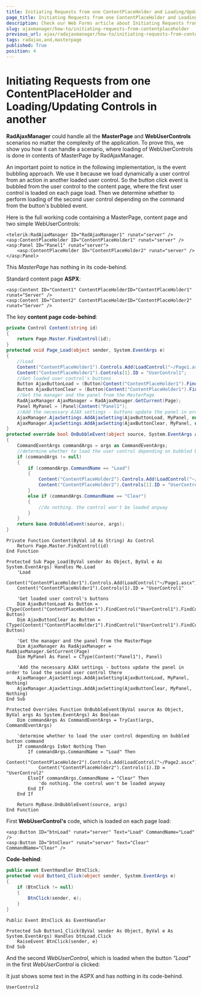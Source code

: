 ```yaml
---
title: Initiating Requests from one ContentPlaceHolder and Loading/Updating Controls in another
page_title: Initiating Requests from one ContentPlaceHolder and Loading/Updating Controls in another
description: Check our Web Forms article about Initiating Requests from one ContentPlaceHolder and Loading/Updating Controls in another.
slug: ajaxmanager/how-to/initiating-requests-from-contentplaceholder
previous_url: ajax/radajaxmanager/how-to/initiating-requests-from-contentplaceholder
tags: radajax,and,masterpage
published: True
position: 4
---
```


# Initiating Requests from one ContentPlaceHolder and Loading/Updating Controls in another


**RadAjaxManager** could handle all the **MasterPage** and **WebUserControls** scenarios no matter the complexity of the application. To prove this, we show you how it can handle a scenario, where loading of WebUserControls is done in contents of MasterPage by RadAjaxManager.

An important point to notice in the following implementation, is the event bubbling approach. We use it because we load dynamically a user control from an action in another loaded user control. So the button click event is bubbled from the user control to the content page, where the first user control is loaded on each page load. Then we determine whether to perform loading of the second user control depending on the command from the button's bubbled event.

Here is the full working code containing a MasterPage, content page and two simple WebUserControls:

````ASP.NET
<telerik:RadAjaxManager ID="RadAjaxManager1" runat="server" />
<asp:ContentPlaceHolder ID="ContentPlaceHolder1" runat="server" />
<asp:Panel ID="Panel1" runat="server">
    <asp:ContentPlaceHolder ID="ContentPlaceHolder2" runat="server" />
</asp:Panel>
````

This _MasterPage_ has nothing in its code-behind.

Standard content page **ASPX**:

````ASP.NET
<asp:Content ID="Content1" ContentPlaceHolderID="ContentPlaceHolder1" runat="Server" />
<asp:Content ID="Content2" ContentPlaceHolderID="ContentPlaceHolder2" runat="Server" />
````

The key **content page code-behind**:

````C#
private Control Content(string id)
{
    return Page.Master.FindControl(id);
}
protected void Page_Load(object sender, System.EventArgs e)
{
    //Load
    Content("ContentPlaceHolder1").Controls.Add(LoadControl("~/Page1.ascx"));
    Content("ContentPlaceHolder1").Controls[1].ID = "UserControl1";
    //Get loaded user control's buttons
    Button AjaxButtonLoad = (Button)Content("ContentPlaceHolder1").FindControl("UserControl1").FindControl("btnLoad");
    Button AjaxButtonClear = (Button)Content("ContentPlaceHolder1").FindControl("UserControl1").FindControl("btnClear");
    //Get the manager and the panel from the MasterPage
    RadAjaxManager AjaxManager = RadAjaxManager.GetCurrent(Page);
    Panel MyPanel = (Panel)Content("Panel1");
    //Add the necessary AJAX settings - buttons update the panel in order to load the second user control there
    AjaxManager.AjaxSettings.AddAjaxSetting(AjaxButtonLoad, MyPanel, null);
    AjaxManager.AjaxSettings.AddAjaxSetting(AjaxButtonClear, MyPanel, null);
}
protected override bool OnBubbleEvent(object source, System.EventArgs args)
{
    CommandEventArgs commandArgs = args as CommandEventArgs;
    //determine whether to load the user control depending on bubbled button command
    if (commandArgs != null)
    {
        if (commandArgs.CommandName == "Load")
        {
            Content("ContentPlaceHolder2").Controls.Add(LoadControl("~/Page2.ascx"));
            Content("ContentPlaceHolder2").Controls[1].ID = "UserControl2";
        }
        else if (commandArgs.CommandName == "Clear")
        {
            //do nothing. the control won't be loaded anyway
        }
    }
    return base.OnBubbleEvent(source, args);
}
````
````VB
Private Function Content(ByVal id As String) As Control
    Return Page.Master.FindControl(id)
End Function

Protected Sub Page_Load(ByVal sender As Object, ByVal e As System.EventArgs) Handles Me.Load
    'Load
    Content("ContentPlaceHolder1").Controls.Add(LoadControl("~/Page1.ascx"))
    Content("ContentPlaceHolder1").Controls(1).ID = "UserControl1"

    'Get loaded user control's buttons
    Dim AjaxButtonLoad As Button = CType(Content("ContentPlaceHolder1").FindControl("UserControl1").FindControl("btnLoad"), Button)
    Dim AjaxButtonClear As Button = CType(Content("ContentPlaceHolder1").FindControl("UserControl1").FindControl("btnClear"), Button)

    'Get the manager and the panel from the MasterPage
    Dim AjaxManager As RadAjaxManager = RadAjaxManager.GetCurrent(Page)
    Dim MyPanel As Panel = CType(Content("Panel1"), Panel)

    'Add the necessary AJAX settings - buttons update the panel in order to load the second user control there
    AjaxManager.AjaxSettings.AddAjaxSetting(AjaxButtonLoad, MyPanel, Nothing)
    AjaxManager.AjaxSettings.AddAjaxSetting(AjaxButtonClear, MyPanel, Nothing)
End Sub

Protected Overrides Function OnBubbleEvent(ByVal source As Object, ByVal args As System.EventArgs) As Boolean
    Dim commandArgs As CommandEventArgs = TryCast(args, CommandEventArgs)

    'determine whether to load the user control depending on bubbled button command
    If commandArgs IsNot Nothing Then
        If commandArgs.CommandName = "Load" Then
            Content("ContentPlaceHolder2").Controls.Add(LoadControl("~/Page2.ascx"))
            Content("ContentPlaceHolder2").Controls(1).ID = "UserControl2"
        ElseIf commandArgs.CommandName = "Clear" Then
            'do nothing. the control won't be loaded anyway
        End If
    End If

    Return MyBase.OnBubbleEvent(source, args)
End Function
````

First **WebUserControl's** code, which is loaded on each page load:

````ASP.NET
<asp:Button ID="btnLoad" runat="server" Text="Load" CommandName="Load" />
<asp:Button ID="btnClear" runat="server" Text="Clear" CommandName="Clear" />
````

**Code-behind**:

````C#
public event EventHandler BtnClick;
protected void Button1_Click(object sender, System.EventArgs e)
{
    if (BtnClick != null)
    {
        BtnClick(sender, e);
    }
}
````
````VB
Public Event BtnClick As EventHandler

Protected Sub Button1_Click(ByVal sender As Object, ByVal e As System.EventArgs) Handles btnLoad.Click
    RaiseEvent BtnClick(sender, e)
End Sub
````

And the second _WebUserControl_, which is loaded when the button _"Load"_ in the first _WebUserControl_ is clicked:

It just shows some text in the ASPX and has nothing in its code-behind.
````ASP.NET
UserControl2
````


